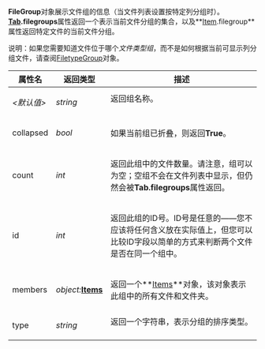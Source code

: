 **FileGroup**对象展示文件组的信息（当文件列表设置按特定列分组时）。**[Tab](tab.zh.md).filegroups**属性返回一个表示当前文件分组的集合，以及**[Item](item.zh.md).filegroup**属性返回特定文件的当前文件分组。

说明：如果您需要知道文件位于哪个*文件类型组*，而不是如何根据当前可显示列分组文件，请查阅[FiletypeGroup](filetypegroup.zh.md)对象。

<table>
<thead><tr><th>
属性名</th><th>
返回类型</th><th>
描述
</th></tr></thead><tbody><tr><td>

*\<默认值\>*</td><td>

*string*</td><td>
返回组名称。
</td></tr><tr><td>
collapsed</td><td>

*bool*</td><td>

如果当前组已折叠，则返回**True**。
</td></tr><tr><td>
count</td><td>

*int*</td><td>

返回此组中的文件数量。请注意，组可以为空；空组不会在文件列表中显示，但仍然会被**Tab.filegroups**属性返回。
</td></tr><tr><td>
id</td><td>

*int*</td><td>

返回此组的ID号。ID号是任意的——您不应该将任何含义放在实际值上，但您可以比较ID字段以简单的方式来判断两个文件是否在同一个组中。
</td></tr><tr><td>
members</td><td>

*object:***[Items](items.zh.md)**</td><td>

返回一个**[Items](items.zh.md)**对象，该对象表示此组中的所有文件和文件夹。
</td></tr><tr><td>
type</td><td>

*string*</td><td>
返回一个字符串，表示分组的排序类型。
</td></tr></tbody>
</table>